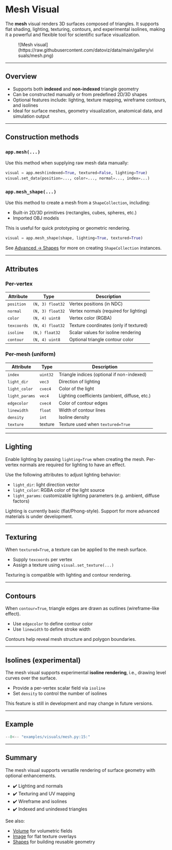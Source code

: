 # Mesh Visual

The **mesh** visual renders 3D surfaces composed of triangles. It supports flat shading, lighting, texturing, contours, and experimental isolines, making it a powerful and flexible tool for scientific surface visualization.

<figure markdown="span">
![Mesh visual](https://raw.githubusercontent.com/datoviz/data/main/gallery/visuals/mesh.png)
</figure>

---

## Overview

- Supports both **indexed** and **non-indexed** triangle geometry
- Can be constructed manually or from predefined 2D/3D shapes
- Optional features include: lighting, texture mapping, wireframe contours, and isolines
- Ideal for surface meshes, geometry visualization, anatomical data, and simulation output

---

## Construction methods

### `app.mesh(...)`

Use this method when supplying raw mesh data manually:

```python
visual = app.mesh(indexed=True, textured=False, lighting=True)
visual.set_data(position=..., color=..., normal=..., index=...)
```

### `app.mesh_shape(...)`

Use this method to create a mesh from a `ShapeCollection`, including:

* Built-in 2D/3D primitives (rectangles, cubes, spheres, etc.)
* Imported OBJ models

This is useful for quick prototyping or geometric rendering.

```python
visual = app.mesh_shape(shape, lighting=True, textured=True)
```

See [Advanced → Shapes](../guide/shape.md) for more on creating `ShapeCollection` instances.

---

## Attributes

### Per-vertex

| Attribute   | Type             | Description                            |
| ----------- | ---------------- | -------------------------------------- |
| `position`  | `(N, 3) float32` | Vertex positions (in NDC)              |
| `normal`    | `(N, 3) float32` | Vertex normals (required for lighting) |
| `color`     | `(N, 4) uint8`   | Vertex color (RGBA)                    |
| `texcoords` | `(N, 4) float32` | Texture coordinates (only if textured) |
| `isoline`   | `(N,) float32`   | Scalar values for isoline rendering    |
| `contour`   | `(N, 4) uint8`   | Optional triangle contour color        |

### Per-mesh (uniform)

| Attribute      | Type     | Description                                    |
| -------------- | -------- | ---------------------------------------------- |
| `index`        | `uint32` | Triangle indices (optional if non-indexed)     |
| `light_dir`    | `vec3`   | Direction of lighting                          |
| `light_color`  | `cvec4`  | Color of the light                             |
| `light_params` | `vec4`   | Lighting coefficients (ambient, diffuse, etc.) |
| `edgecolor`    | `cvec4`  | Color of contour edges                         |
| `linewidth`    | `float`  | Width of contour lines                         |
| `density`      | `int`    | Isoline density                                |
| `texture`      | texture  | Texture used when `textured=True`              |

---

## Lighting

Enable lighting by passing `lighting=True` when creating the mesh. Per-vertex normals are required for lighting to have an effect.

Use the following attributes to adjust lighting behavior:

* `light_dir`: light direction vector
* `light_color`: RGBA color of the light source
* `light_params`: customizable lighting parameters (e.g. ambient, diffuse factors)

Lighting is currently basic (flat/Phong-style). Support for more advanced materials is under development.

---

## Texturing

When `textured=True`, a texture can be applied to the mesh surface.

* Supply `texcoords` per vertex
* Assign a texture using `visual.set_texture(...)`

Texturing is compatible with lighting and contour rendering.

---

## Contours

When `contour=True`, triangle edges are drawn as outlines (wireframe-like effect).

* Use `edgecolor` to define contour color
* Use `linewidth` to define stroke width

Contours help reveal mesh structure and polygon boundaries.

---

## Isolines (experimental)

The mesh visual supports experimental **isoline rendering**, i.e., drawing level curves over the surface.

* Provide a per-vertex scalar field via `isoline`
* Set `density` to control the number of isolines

This feature is still in development and may change in future versions.

---

## Example

```python
--8<-- "examples/visuals/mesh.py:15:"
```

---

## Summary

The mesh visual supports versatile rendering of surface geometry with optional enhancements.

* ✔️ Lighting and normals
* ✔️ Texturing and UV mapping
* ✔️ Wireframe and isolines
* ✔️ Indexed and unindexed triangles

See also:

* [Volume](volume.md) for volumetric fields
* [Image](image.md) for flat texture overlays
* [Shapes](../guide/shape.md) for building reusable geometry
